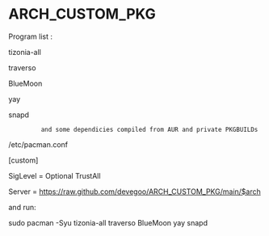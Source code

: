 # ARCH_CUSTOM_PKG

Program list :

tizonia-all

traverso

BlueMoon

yay

snapd

             and some dependicies compiled from AUR and private PKGBUILDs

/etc/pacman.conf
>>>>>>>>>>>>>>>>>>>>>>

[custom]

SigLevel = Optional TrustAll

Server = https://raw.github.com/devegoo/ARCH_CUSTOM_PKG/main/$arch

>>>>>>>>>>>>>>>>>>>>>>


and run:

sudo pacman -Syu tizonia-all traverso BlueMoon yay snapd
